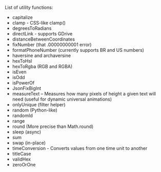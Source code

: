 List of utility functions:

- capitalize
- clamp - CSS-like clamp()
- degreesToRadians
- directLink - supports GDrive
- distanceBetweenCoordinates
- fixNumber (that .00000000001 error)
- formatPhoneNumber (currently supports BR and US numbers)
- haversine and archaversine
- hexToHsl
- hexToRgba (RGB and RGBA)
- isEven
- isOdd
- isPowerOf
- JsonFixBigInt
- measureText – Measures how many pixels of height a given text will need (useful for dynamic universal animations)
- onlyUnique (filter helper)
- random (Python-like)
- randomId
- range
- round (More precise than Math.round)
- sleep (async)
- sum
- swap (in-place)
- timeConversion - Converts values from one time unit to another
- titleCase
- validHex
- zeroOrOne
